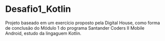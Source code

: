 # Desafio1_Kotlin

Projeto baseado em um exercício proposto pela Digital House, como forma de conclusão do Módulo 1 do programa Santander Coders II Mobile Android, estudo da lingaguem Kotlin.
